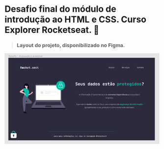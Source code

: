 # Desafio final do módulo de introdução ao HTML e CSS. Curso Explorer Rocketseat. 🚀

> ### Layout do projeto, disponibilizado no Figma.


![preview](./Public/figma.PNG)